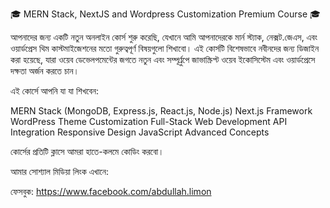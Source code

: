 🎓 MERN Stack, NextJS and Wordpress Customization Premium Course 🎓

আপনাদের জন্য একটি নতুন অনলাইন কোর্স শুরু করেছি, যেখানে আমি আপনাদেরকে মার্ন স্ট্যাক, নেক্সট.জেএস, এবং ওয়ার্ডপ্রেস থিম কাস্টমাইজেশনের মতো গুরুত্বপূর্ণ বিষয়গুলো শিখাবো। এই কোর্সটি বিশেষভাবে নবীনদের জন্য ডিজাইন করা হয়েছে, যারা ওয়েব ডেভেলপমেন্টের জগতে নতুন এবং সম্পূর্ণ্রুপে জাভাস্ক্রিপ্ট ওয়েব ইকোসিস্টেম এবং ওয়ার্ডপ্রেসে দক্ষতা অর্জন করতে চান।

এই কোর্সে আপনি যা যা শিখবেন:

MERN Stack (MongoDB, Express.js, React.js, Node.js)
Next.js Framework
WordPress Theme Customization
Full-Stack Web Development
API Integration
Responsive Design
JavaScript Advanced Concepts

কোর্সের প্রতিটি ক্লাসে আমরা হাতে-কলমে কোডিং করবো। 

আমার সোশ্যাল মিডিয়া লিংক এখানে:

ফেসবুক: https://www.facebook.com/abdullah.limon
